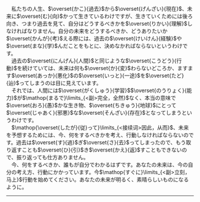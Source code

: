 &emsp;私たちの人生、$\overset{かこ}{過去}$から$\overset{げんざい}{現在}$、未来に$\overset{む}{向}$かって生きているわけですが、生きていくためには後ろ向き、つまり過去を見て、自分はどうするべきかを$\overset{りかい}{理解}$しなければなりません。自分の未来をどうするべきか、どうありたいか$\overset{かんが}{考}$える際には、過去の$\overset{けいけん}{経験}$や$\overset{まな}{学}$んだことをもとに、決めなかればならないというわけです。<br>&emsp;過去の$\overset{にんげん}{人間}$と同じような$\overset{こうどう}{行動}$を続けていては、未来は何も$\overset{か}{変}$わらないどころか、ますます$\overset{あっか}{悪化}$の$\overset{いっと}{一途}$を$\overset{たど}{辿}$ってしまうのは目に見えています。<br>&emsp;それでは、人間には$\overset{がくしゅう}{学習}$$\overset{のうりょく}{能力}$が$\mathop{まるで}\limits_{<副>完全，全然}$なく、本当の意味で$\overset{おろ}{愚}$かな生き物、$\overset{ちきゅう}{地球}$にとって$\overset{じゃあく}{邪悪}$な$\overset{そんざい}{存在}$となってしまうというわけです。<br>&emsp;$\mathop{\overset{したが}{従}って}\limits_{<接续词>因此，从而}$、未来を予想するためには、今、何をするべきかを考え、行動しなければならないのです。過去は$\overset{す}{過}$ぎ$\overset{さ}{去}$ってしまったので、もう取り返すことも$\overset{ひ}{引}$き$\overset{かえ}{返}$すこともできないので、振り返っても仕方ありません。<br>&emsp;今、何をするべきか、誰もが自分でわかるはずです。あなたの未来は、今の自分の考え方、行動にかかっています。今$\mathop{すぐに}\limits_{<副>立刻，马上}$行動を始めてください。あなたの未来が明るく、素晴らしいものになるように。

---

